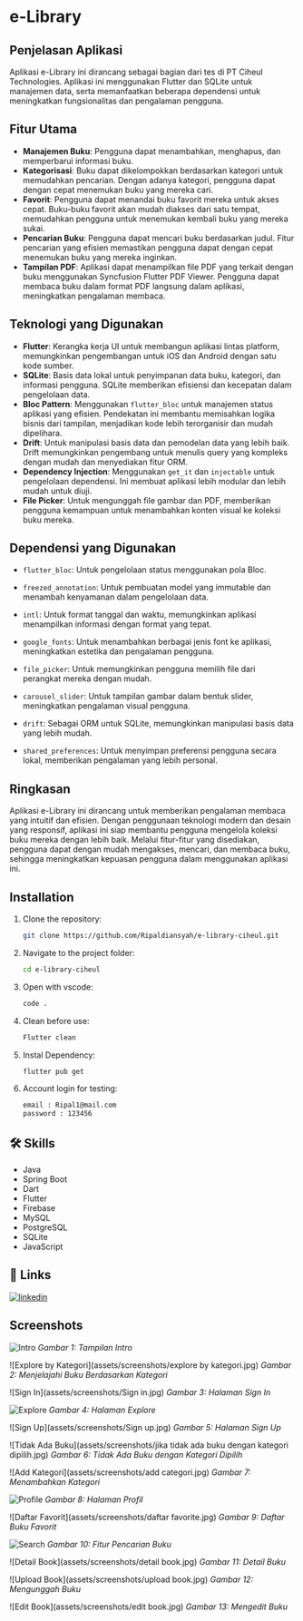 # e-Library

## Penjelasan Aplikasi

Aplikasi e-Library ini dirancang sebagai bagian dari tes di PT Ciheul Technologies. Aplikasi ini menggunakan Flutter dan SQLite untuk manajemen data, serta memanfaatkan beberapa dependensi untuk meningkatkan fungsionalitas dan pengalaman pengguna.

## Fitur Utama

- **Manajemen Buku**: Pengguna dapat menambahkan, menghapus, dan memperbarui informasi buku.
- **Kategorisasi**: Buku dapat dikelompokkan berdasarkan kategori untuk memudahkan pencarian. Dengan adanya kategori, pengguna dapat dengan cepat menemukan buku yang mereka cari.
- **Favorit**: Pengguna dapat menandai buku favorit mereka untuk akses cepat. Buku-buku favorit akan mudah diakses dari satu tempat, memudahkan pengguna untuk menemukan kembali buku yang mereka sukai.
- **Pencarian Buku**: Pengguna dapat mencari buku berdasarkan judul. Fitur pencarian yang efisien memastikan pengguna dapat dengan cepat menemukan buku yang mereka inginkan.
- **Tampilan PDF**: Aplikasi dapat menampilkan file PDF yang terkait dengan buku menggunakan Syncfusion Flutter PDF Viewer. Pengguna dapat membaca buku dalam format PDF langsung dalam aplikasi, meningkatkan pengalaman membaca.

## Teknologi yang Digunakan

- **Flutter**: Kerangka kerja UI untuk membangun aplikasi lintas platform, memungkinkan pengembangan untuk iOS dan Android dengan satu kode sumber.
- **SQLite**: Basis data lokal untuk penyimpanan data buku, kategori, dan informasi pengguna. SQLite memberikan efisiensi dan kecepatan dalam pengelolaan data.
- **Bloc Pattern**: Menggunakan `flutter_bloc` untuk manajemen status aplikasi yang efisien. Pendekatan ini membantu memisahkan logika bisnis dari tampilan, menjadikan kode lebih terorganisir dan mudah dipelihara.
- **Drift**: Untuk manipulasi basis data dan pemodelan data yang lebih baik. Drift memungkinkan pengembang untuk menulis query yang kompleks dengan mudah dan menyediakan fitur ORM.
- **Dependency Injection**: Menggunakan `get_it` dan `injectable` untuk pengelolaan dependensi. Ini membuat aplikasi lebih modular dan lebih mudah untuk diuji.
- **File Picker**: Untuk mengunggah file gambar dan PDF, memberikan pengguna kemampuan untuk menambahkan konten visual ke koleksi buku mereka.

## Dependensi yang Digunakan

- `flutter_bloc`: Untuk pengelolaan status menggunakan pola Bloc.
- `freezed_annotation`: Untuk pembuatan model yang immutable dan menambah kenyamanan dalam pengelolaan data.
- `intl`: Untuk format tanggal dan waktu, memungkinkan aplikasi menampilkan informasi dengan format yang tepat.
- `google_fonts`: Untuk menambahkan berbagai jenis font ke aplikasi, meningkatkan estetika dan pengalaman pengguna.
- `file_picker`: Untuk memungkinkan pengguna memilih file dari perangkat mereka dengan mudah.

- `carousel_slider`: Untuk tampilan gambar dalam bentuk slider, meningkatkan pengalaman visual pengguna.
- `drift`: Sebagai ORM untuk SQLite, memungkinkan manipulasi basis data yang lebih mudah.
- `shared_preferences`: Untuk menyimpan preferensi pengguna secara lokal, memberikan pengalaman yang lebih personal.

## Ringkasan

Aplikasi e-Library ini dirancang untuk memberikan pengalaman membaca yang intuitif dan efisien. Dengan penggunaan teknologi modern dan desain yang responsif, aplikasi ini siap membantu pengguna mengelola koleksi buku mereka dengan lebih baik. Melalui fitur-fitur yang disediakan, pengguna dapat dengan mudah mengakses, mencari, dan membaca buku, sehingga meningkatkan kepuasan pengguna dalam menggunakan aplikasi ini.

## Installation

1. Clone the repository:
   ```bash
   git clone https://github.com/Ripaldiansyah/e-library-ciheul.git

   ```
2. Navigate to the project folder:
   ```bash
   cd e-library-ciheul

   ```
3. Open with vscode:
   ```bash
   code .
   ```
4. Clean before use:

   ```bash
   Flutter clean

   ```

5. Instal Dependency:

   ```bash
   flutter pub get

   ```

6. Account login for testing:
   ```bash
   email : Ripal1@mail.com
   password : 123456
   ```

## 🛠 Skills

- Java
- Spring Boot
- Dart
- Flutter
- Firebase
- MySQL
- PostgreSQL
- SQLite
- JavaScript

## 🔗 Links

[![linkedin](https://img.shields.io/badge/linkedin-0A66C2?style=for-the-badge&logo=linkedin&logoColor=white)](https://www.linkedin.com/in/ripaldiansyah/)

## Screenshots

![Intro](assets/screenshots/Intro.jpg)
_Gambar 1: Tampilan Intro_

![Explore by Kategori](assets/screenshots/explore by kategori.jpg)
_Gambar 2: Menjelajahi Buku Berdasarkan Kategori_

![Sign In](assets/screenshots/Sign in.jpg)
_Gambar 3: Halaman Sign In_

![Explore](assets/screenshots/explore.jpg)
_Gambar 4: Halaman Explore_

![Sign Up](assets/screenshots/Sign up.jpg)
_Gambar 5: Halaman Sign Up_

![Tidak Ada Buku](assets/screenshots/jika tidak ada buku dengan kategori dipilih.jpg)
_Gambar 6: Tidak Ada Buku dengan Kategori Dipilih_

![Add Kategori](assets/screenshots/add categori.jpg)
_Gambar 7: Menambahkan Kategori_

![Profile](assets/screenshots/profile.jpg)
_Gambar 8: Halaman Profil_

![Daftar Favorit](assets/screenshots/daftar favorite.jpg)
_Gambar 9: Daftar Buku Favorit_

![Search](assets/screenshots/search.jpg)
_Gambar 10: Fitur Pencarian Buku_

![Detail Book](assets/screenshots/detail book.jpg)
_Gambar 11: Detail Buku_

![Upload Book](assets/screenshots/upload book.jpg)
_Gambar 12: Mengunggah Buku_

![Edit Book](assets/screenshots/edit book.jpg)
_Gambar 13: Mengedit Buku_
